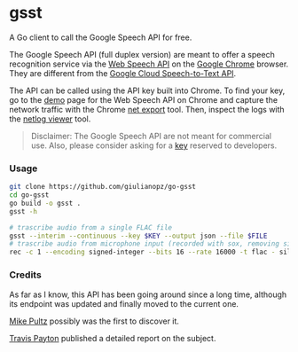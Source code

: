 # gsst

A Go client to call the Google Speech API for free.

The Google Speech API (full duplex version) are meant to offer a speech recognition service via the [Web Speech API](https://developer.mozilla.org/en-US/docs/Web/API/Web_Speech_API/Using_the_Web_Speech_API) on the [Google Chrome](https://source.chromium.org/chromium/chromium/src/+/main:content/browser/speech/speech_recognition_engine.cc) browser. They are different from the [Google Cloud Speech-to-Text API](https://cloud.google.com/speech-to-text/v2/docs). 

The API can be called using the API key built into Chrome. To find your key, go to the [demo](https://www.google.com/intl/en/chrome/demos/speech.html) page for the Web Speech API on Chrome and capture the network traffic with the Chrome [net export](chrome://net-export/) tool. Then, inspect the logs with the [netlog viewer](https://netlog-viewer.appspot.com/#import) tool.

> Disclaimer: The Google Speech API are not meant for commercial use. Also, please consider asking for a [key](https://www.chromium.org/developers/how-tos/api-keys/) reserved to developers.

### Usage

```bash
git clone https://github.com/giulianopz/go-gsst
cd go-gsst
go build -o gsst .
gsst -h

# trascribe audio from a single FLAC file
gsst --interim --continuous --key $KEY --output json --file $FILE
# trascribe audio from microphone input (recorded with sox, removing silence)
rec -c 1 --encoding signed-integer --bits 16 --rate 16000 -t flac - silence 1 0.1 1% -1 0.5 1% | gsst --interim --continuous --key $KEY --output json
```

### Credits

As far as I know, this API has been going around since a long time, although its endpoint was updated and finally moved to the current one.  

[Mike Pultz](https://mikepultz.com/2011/03/accessing-google-speech-api-chrome-11/) possibly was the first to discover it.

[Travis Payton](http://blog.travispayton.com/wp-content/uploads/2014/03/Google-Speech-API.pdf) published a detailed report on the subject.


